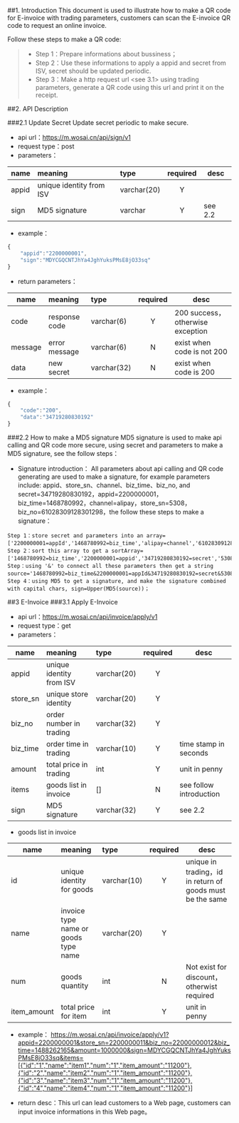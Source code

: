 ##1. Introduction
This document is used to illustrate how to make a QR code for E-invoice with trading parameters, customers can scan the E-invoice QR code to request an online invoice.

Follow these steps to make a QR code:
 > * Step 1：Prepare informations about bussiness；
 > * Step 2：Use these informations to apply a appid and secret from ISV, secret should be updated periodic.
 > * Step 3：Make a http request url <see 3.1> using trading parameters, generate a QR code using this url and print it on the receipt.

##2. API Description

###2.1 Update Secret
    Update secret periodic to make secure.
 - api url：https://m.wosai.cn/api/sign/v1
 - request type：post
 - parameters：

|name|meaning|type|required|desc|
|----|:---|:---|:--:|--------|
|appid|unique identity from ISV|varchar(20)|Y||
|sign|MD5 signature |varchar|Y|see 2.2|


 - example：
 
```javascript
{
    "appid":"2200000001",
    "sign":"MDYCGQCNTJhYa4JghYuksPMsE8jO33sq"
}
```


 - return parameters：

|name|meaning|type|required|desc|
|----|:---|:---|:--:|--------|
|code|response code|varchar(6)|Y|200 success，otherwise exception|
|message|error message|varchar(6)|N|exist when code is not 200|
|data|new secret|varchar(32)|N|exist when code is 200|



 - example：
 
```javascript
{
    "code":"200",
    "data":"34719280830192"
}
```

###2.2 How to make a MD5 signature
    MD5 signature is used to make api calling and QR code more secure, using secret and parameters to make a MD5 signature, see the follow steps：
 - Signature introduction：
All parameters about api calling and QR code generating are used to make a signature, for example parameters include: appid、store\_sn、channel、biz\_time、biz\_no, and secret=34719280830192，appid=2200000001，biz\_time=1468780992，channel=alipay，store\_sn=5308，biz\_no=61028309128301298，the follow these steps to make a signature：
```
Step 1：store secret and parameters into an array=['2200000001=appId','1468780992=biz_time','alipay=channel','61028309128301298=biz_no','5308=store_sn','34719280830192=secret']；
Step 2：sort this array to get a sortArray=['1468780992=biz_time','2200000001=appid','34719280830192=secret','5308=store_sn','61028309128301298=biz_no','alipay=channel']；
Step：using '&' to connect all these parameters then get a string source='1468780992=biz_time&2200000001=appId&34719280830192=secret&5308=store_sn&61028309128301298=biz_no&alipay=channel'；
Step 4：using MD5 to get a signature, and make the signature combined with capital chars, sign=Upper(MD5(source))；
```

##3 E-Invoice
###3.1 Apply E-Invoice
 - api url：https://m.wosai.cn/api/invoice/apply/v1
 - request type：get
 - parameters：

|name|meaning|type|required|desc|
|----|:---|:---|:--:|--------|
|appid|unique identity from ISV|varchar(20)|Y||
|store_sn|unique store identity|varchar(20)|Y||
|biz_no|order number in trading|varchar(32)|Y||
|biz_time|order time in trading|varchar(10)|Y|time stamp in seconds|
|amount|total price in trading|int|Y|unit in penny|
|items|goods list in invoice|[]|N|see follow introduction|
|sign|MD5 signature|varchar(32)|Y|see 2.2|


 - goods list in invoice

 
|name|meaning|type|required|desc|
|----|:---|:---|:--:|--------|
|id|unique identity for goods|varchar(10)|Y|unique in trading，id in return of goods must be the same|
|name|invoice type name or goods type name|varchar(20)|Y||
|num|goods quantity|int|N|Not exist for discount，otherwist required|
|item_amount|total price for item|int|Y|unit in penny|


 - example：
https://m.wosai.cn/api/invoice/apply/v1?appid=2200000001&store_sn=2200000011&biz_no=22000000012&biz_time=1488262165&amount=1000000&sign=MDYCGQCNTJhYa4JghYuksPMsE8jO33sq&items=[{"id":"1","name":"item1","num":"1","item_amount":"11200"},{"id":"2","name":"item2","num":"1","item_amount":"11200"},{"id":"3","name":"item3","num":"1","item_amount":"11200"},{"id":"4","name":"item4","num":"1","item_amount":"11200"}]

 - return desc：This url can lead customers to a Web page, customers can input invoice informations in this Web page。
